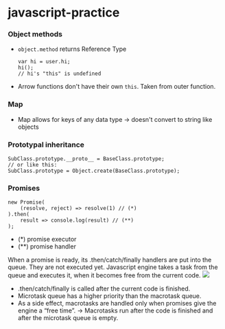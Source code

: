 # javascript-practice

### Object methods
* `object.method` returns Reference Type
    ```
    var hi = user.hi;
    hi();
    // hi's "this" is undefined
    ```
* Arrow functions don't have their own `this`. Taken from outer function.
### Map
* Map allows for keys of any data type -> doesn't convert to string like objects
### Prototypal inheritance
```
SubClass.prototype.__proto__ = BaseClass.prototype;
// or like this:
SubClass.prototype = Object.create(BaseClass.prototype);
```
### Promises
```
new Promise(
    (resolve, reject) => resolve(1) // (*)
).then(
    result => console.log(result) // (**)
);
```
* (*) promise executor
* (**) promise handler

When a promise is ready, its .then/catch/finally handlers are put into the queue. They are not executed yet. Javascript engine takes a task from the queue and executes it, when it becomes free from the current code.
![](http://javascript.info/article/microtask-queue/promiseQueue.png)
*  .then/catch/finally is called after the current code is finished.
*  Microtask queue has a higher priority than the macrotask queue.
*  As a side effect, macrotasks are handled only when promises give the engine a “free time”. -> Macrotasks run after the code is finished and after the microtask queue is empty.
